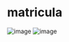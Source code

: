 # matricula
![image](https://user-images.githubusercontent.com/111939008/219034730-2780b771-1745-430a-ab75-371ed2d51ba8.png)
![image](https://user-images.githubusercontent.com/111939008/219034769-d999e41e-36f5-4639-b685-f593e6021828.png)
